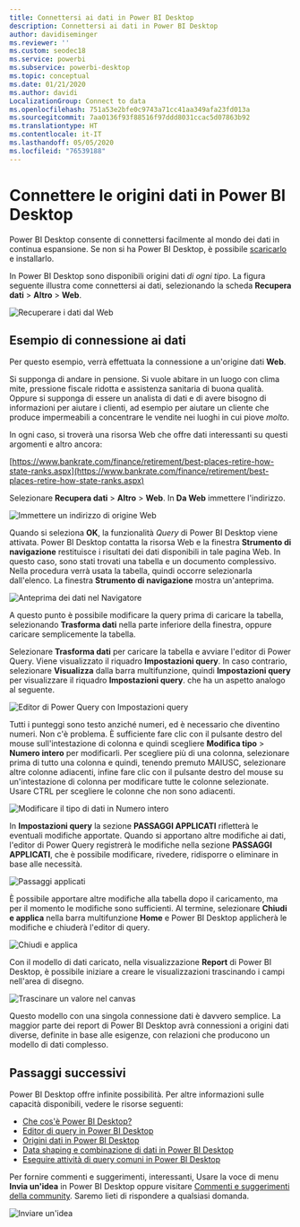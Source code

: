 ```yaml
---
title: Connettersi ai dati in Power BI Desktop
description: Connettersi ai dati in Power BI Desktop
author: davidiseminger
ms.reviewer: ''
ms.custom: seodec18
ms.service: powerbi
ms.subservice: powerbi-desktop
ms.topic: conceptual
ms.date: 01/21/2020
ms.author: davidi
LocalizationGroup: Connect to data
ms.openlocfilehash: 751a53e2bfe0c9743a71cc41aa349afa23fd013a
ms.sourcegitcommit: 7aa0136f93f88516f97ddd8031ccac5d07863b92
ms.translationtype: HT
ms.contentlocale: it-IT
ms.lasthandoff: 05/05/2020
ms.locfileid: "76539188"
---
```

# <a name="connect-to-data-sources-in-power-bi-desktop"></a>Connettere le origini dati in Power BI Desktop

Power BI Desktop consente di connettersi facilmente al mondo dei dati in continua espansione. Se non si ha Power BI Desktop, è possibile [scaricarlo](https://go.microsoft.com/fwlink/?LinkID=521662) e installarlo.

In Power BI Desktop sono disponibili origini dati *di ogni tipo*. La figura seguente illustra come connettersi ai dati, selezionando la scheda **Recupera dati** > **Altro** > **Web**.

![Recuperare i dati dal Web](media/desktop-connect-to-data/get-data-from-the-web.png)

## <a name="example-of-connecting-to-data"></a>Esempio di connessione ai dati

Per questo esempio, verrà effettuata la connessione a un'origine dati **Web**.

Si supponga di andare in pensione. Si vuole abitare in un luogo con clima mite, pressione fiscale ridotta e assistenza sanitaria di buona qualità. Oppure si supponga di essere un analista di dati e di avere bisogno di informazioni per aiutare i clienti, ad esempio per aiutare un cliente che produce impermeabili a concentrare le vendite nei luoghi in cui piove *molto*.

In ogni caso, si troverà una risorsa Web che offre dati interessanti su questi argomenti e altro ancora:

[https://www.bankrate.com/finance/retirement/best-places-retire-how-state-ranks.aspx](https://www.bankrate.com/finance/retirement/best-places-retire-how-state-ranks.aspx)

Selezionare **Recupera dati** > **Altro** > **Web**. In **Da Web** immettere l'indirizzo.

![Immettere un indirizzo di origine Web](media/desktop-connect-to-data/connecttodata_3.png)

Quando si seleziona **OK**, la funzionalità *Query* di Power BI Desktop viene attivata. Power BI Desktop contatta la risorsa Web e la finestra **Strumento di navigazione** restituisce i risultati dei dati disponibili in tale pagina Web. In questo caso, sono stati trovati una tabella e un documento complessivo. Nella procedura verrà usata la tabella, quindi occorre selezionarla dall'elenco. La finestra **Strumento di navigazione** mostra un'anteprima.

![Anteprima dei dati nel Navigatore](media/desktop-connect-to-data/datasources_fromnavigatordialog.png)

A questo punto è possibile modificare la query prima di caricare la tabella, selezionando **Trasforma dati** nella parte inferiore della finestra, oppure caricare semplicemente la tabella.

Selezionare **Trasforma dati** per caricare la tabella e avviare l'editor di Power Query. Viene visualizzato il riquadro **Impostazioni query**. In caso contrario, selezionare **Visualizza** dalla barra multifunzione, quindi **Impostazioni query** per visualizzare il riquadro **Impostazioni query**. che ha un aspetto analogo al seguente.

![Editor di Power Query con Impostazioni query](media/desktop-connect-to-data/designer_gsg_editquery.png)

Tutti i punteggi sono testo anziché numeri, ed è necessario che diventino numeri. Non c'è problema. È sufficiente fare clic con il pulsante destro del mouse sull'intestazione di colonna e quindi scegliere **Modifica tipo** > **Numero intero** per modificarli. Per scegliere più di una colonna, selezionare prima di tutto una colonna e quindi, tenendo premuto MAIUSC, selezionare altre colonne adiacenti, infine fare clic con il pulsante destro del mouse su un'intestazione di colonna per modificare tutte le colonne selezionate. Usare CTRL per scegliere le colonne che non sono adiacenti.

![Modificare il tipo di dati in Numero intero](media/desktop-connect-to-data/designer_gsg_changedatatype.png)

In **Impostazioni query** la sezione **PASSAGGI APPLICATI** rifletterà le eventuali modifiche apportate. Quando si apportano altre modifiche ai dati, l'editor di Power Query registrerà le modifiche nella sezione **PASSAGGI APPLICATI**, che è possibile modificare, rivedere, ridisporre o eliminare in base alle necessità.

![Passaggi applicati](media/desktop-connect-to-data/designer_gsg_appliedsteps_changedtype.png)

È possibile apportare altre modifiche alla tabella dopo il caricamento, ma per il momento le modifiche sono sufficienti. Al termine, selezionare **Chiudi e applica** nella barra multifunzione **Home** e Power BI Desktop applicherà le modifiche e chiuderà l'editor di query.

![Chiudi e applica](media/desktop-connect-to-data/connecttodata_closenload.png)

Con il modello di dati caricato, nella visualizzazione **Report** di Power BI Desktop, è possibile iniziare a creare le visualizzazioni trascinando i campi nell'area di disegno.

![Trascinare un valore nel canvas](media/desktop-connect-to-data/connecttodata_dragontoreportview.png)

Questo modello con una singola connessione dati è davvero semplice. La maggior parte dei report di Power BI Desktop avrà connessioni a origini dati diverse, definite in base alle esigenze, con relazioni che producono un modello di dati complesso.

## <a name="next-steps"></a>Passaggi successivi
Power BI Desktop offre infinite possibilità. Per altre informazioni sulle capacità disponibili, vedere le risorse seguenti:

* [Che cos'è Power BI Desktop?](desktop-what-is-desktop.md)
* [Editor di query in Power BI Desktop](desktop-query-overview.md)
* [Origini dati in Power BI Desktop](desktop-data-sources.md)
* [Data shaping e combinazione di dati in Power BI Desktop](desktop-shape-and-combine-data.md)
* [Eseguire attività di query comuni in Power BI Desktop](desktop-common-query-tasks.md)   

Per fornire commenti e suggerimenti, interessanti, Usare la voce di menu **Invia un'idea** in Power BI Desktop oppure visitare [Commenti e suggerimenti della community](https://community.powerbi.com/t5/Community-Feedback/bd-p/community-feedback). Saremo lieti di rispondere a qualsiasi domanda.

![Inviare un'idea](media/desktop-connect-to-data/sendfeedback.png)

